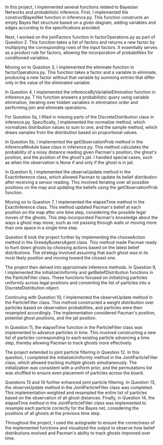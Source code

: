 In this project, I implemented several functions related to Bayesian Networks and probabilistic inference. 
First, I implemented the constructBayesNet function in inference.py. 
This function constructs an empty Bayes Net structure based on a given diagram, adding variables and edges according to the specifications provided.

Next, I worked on the joinFactors function in factorOperations.py as part of Question 2. 
This function takes a list of factors and returns a new factor by multiplying the corresponding rows of the input factors. 
It essentially serves as a product rule for factors, allowing the incorporation of probabilities for conditioned variables.

Moving on to Question 3, I implemented the eliminate function in factorOperations.py. 
This function takes a factor and a variable to eliminate, producing a new factor without that variable by summing entries that differ only in the value of the eliminated variable.

In Question 4, I implemented the inferenceByVariableElimination function in inference.py. T
his function answers a probabilistic query using variable elimination, iterating over hidden variables in elimination order and performing join and eliminate operations.

For Question 5a, I filled in missing parts of the DiscreteDistribution class in inference.py. 
Specifically, I implemented the normalize method, which normalizes distribution values to sum to one, and the sample method, which draws samples from the distribution based on proportional values.

In Question 5b, I implemented the getObservationProb method in the InferenceModule base class in inference.py. 
This method calculates the probability of a noisy distance reading given Pacman's position, the ghost's position, and the position of the ghost's jail. 
I handled special cases, such as when the observation is None if and only if the ghost is in jail.

In Question 6, I implemented the observeUpdate method in the ExactInference class, which allowed Pacman to update its belief distribution after receiving a sensor reading. 
This involved iterating over all possible positions on the map and updating the beliefs using the getObservationProb function.

Moving on to Question 7, I implemented the elapseTime method in the ExactInference class. 
This method updated Pacman's belief at each position on the map after one time step, considering the possible legal moves of the ghosts. 
This step incorporated Pacman's knowledge about the ways a ghost may move, such as not passing through walls or moving more than one space in a single time step.

Question 8 took the project further by implementing the chooseAction method in the GreedyBustersAgent class. 
This method made Pacman ready to hunt down ghosts by choosing actions based on the latest belief distributions. 
The strategy involved assuming that each ghost was in its most likely position and moving toward the closest one.

The project then delved into approximate inference methods. 
In Question 9, I implemented the initializeUniformly and getBeliefDistribution functions in the ParticleFilter class. 
These functions focused on initializing particles uniformly across legal positions and converting the list of particles into a DiscreteDistribution object.

Continuing with Question 10, I implemented the observeUpdate method in the ParticleFilter class. 
This method constructed a weight distribution over particles based on observation probabilities, and particles were then resampled accordingly. 
The implementation considered Pacman's position, potential ghost positions, and the jail position.

In Question 11, the elapseTime function in the ParticleFilter class was implemented to advance particles in time. 
This involved constructing a new list of particles corresponding to each existing particle advancing a time step, thereby allowing Pacman to track ghosts more effectively.

The project extended to joint particle filtering in Question 12. 
In this question, I completed the initializeUniformly method in the JointParticleFilter class, which allowed tracking multiple ghosts simultaneously. 
The initialization was consistent with a uniform prior, and the permutations list was shuffled to ensure even placement of particles across the board.

Questions 13 and 14 further enhanced joint particle filtering. 
In Question 13, the observeUpdate method in the JointParticleFilter class was completed. 
This implementation weighted and resampled the entire list of particles based on the observation of all ghost distances. 
Finally, in Question 14, the elapseTime method in the JointParticleFilter class was implemented to resample each particle correctly for the Bayes net, 
considering the positions of all ghosts at the previous time step.

Throughout the project, I used the autograder to ensure the correctness of the implemented functions and visualized the output to observe how belief distributions
evolved and Pacman's ability to track ghosts improved over time.
